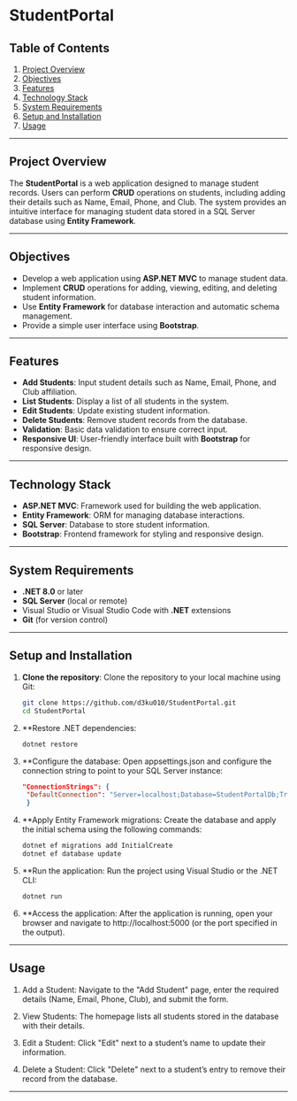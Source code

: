 # StudentPortal

## Table of Contents
1. [Project Overview](#project-overview)
2. [Objectives](#objectives)
3. [Features](#features)
4. [Technology Stack](#technology-stack)
5. [System Requirements](#system-requirements)
6. [Setup and Installation](#setup-and-installation)
7. [Usage](#usage)

---

## Project Overview

The **StudentPortal** is a web application designed to manage student records. Users can perform **CRUD** operations on students, including adding their details such as Name, Email, Phone, and Club. The system provides an intuitive interface for managing student data stored in a SQL Server database using **Entity Framework**.

---

## Objectives

- Develop a web application using **ASP.NET MVC** to manage student data.
- Implement **CRUD** operations for adding, viewing, editing, and deleting student information.
- Use **Entity Framework** for database interaction and automatic schema management.
- Provide a simple user interface using **Bootstrap**.

---

## Features

- **Add Students**: Input student details such as Name, Email, Phone, and Club affiliation.
- **List Students**: Display a list of all students in the system.
- **Edit Students**: Update existing student information.
- **Delete Students**: Remove student records from the database.
- **Validation**: Basic data validation to ensure correct input.
- **Responsive UI**: User-friendly interface built with **Bootstrap** for responsive design.

---

## Technology Stack

- **ASP.NET MVC**: Framework used for building the web application.
- **Entity Framework**: ORM for managing database interactions.
- **SQL Server**: Database to store student information.
- **Bootstrap**: Frontend framework for styling and responsive design.

---

## System Requirements

- **.NET 8.0** or later
- **SQL Server** (local or remote)
- Visual Studio or Visual Studio Code with **.NET** extensions
- **Git** (for version control)

---

## Setup and Installation

1. **Clone the repository**:
    Clone the repository to your local machine using Git:
   ```bash
   git clone https://github.com/d3ku010/StudentPortal.git
   cd StudentPortal
   ```

2. **Restore .NET dependencies:
    ```bash
   dotnet restore
    ```
3. **Configure the database:
    Open appsettings.json and configure the connection string to point to your SQL Server instance:
   ```json
   "ConnectionStrings": {
    "DefaultConnection": "Server=localhost;Database=StudentPortalDb;Trusted_Connection=True;"
    }
    ```
   
4. **Apply Entity Framework migrations:
   Create the database and apply the initial schema using the following commands:
    ```bash
    dotnet ef migrations add InitialCreate
    dotnet ef database update
    ```

5. **Run the application:
    Run the project using Visual Studio or the .NET CLI:
    ```bash
    dotnet run
    ```
6. **Access the application:
   After the application is running, open your browser and navigate to http://localhost:5000 (or the port specified in the output).


---

## Usage

1. Add a Student:
  Navigate to the "Add Student" page, enter the required details (Name, Email, Phone, Club), and submit the form.
  
2. View Students:
  The homepage lists all students stored in the database with their details.
  
3. Edit a Student:
  Click "Edit" next to a student’s name to update their information.

4. Delete a Student:
  Click "Delete" next to a student’s entry to remove their record from the database.


---
